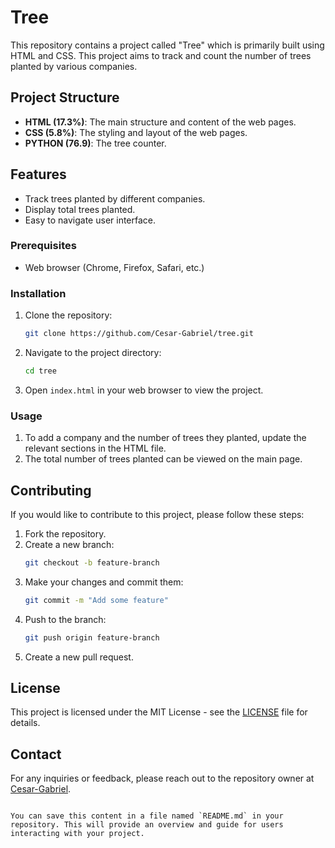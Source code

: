 # Tree

This repository contains a project called "Tree" which is primarily built using HTML and CSS. This project aims to track and count the number of trees planted by various companies.

## Project Structure

- **HTML (17.3%)**: The main structure and content of the web pages.
- **CSS (5.8%)**: The styling and layout of the web pages.
- **PYTHON (76.9)**: The tree counter.

## Features

- Track trees planted by different companies.
- Display total trees planted.
- Easy to navigate user interface.

### Prerequisites

- Web browser (Chrome, Firefox, Safari, etc.)

### Installation

1. Clone the repository:
   ```bash
   git clone https://github.com/Cesar-Gabriel/tree.git

2. Navigate to the project directory:
   ```bash
   cd tree
   ```
3. Open `index.html` in your web browser to view the project.

### Usage

1. To add a company and the number of trees they planted, update the relevant sections in the HTML file.
2. The total number of trees planted can be viewed on the main page.

## Contributing

If you would like to contribute to this project, please follow these steps:

1. Fork the repository.
2. Create a new branch:
   ```bash
   git checkout -b feature-branch
   ```
3. Make your changes and commit them:
   ```bash
   git commit -m "Add some feature"
   ```
4. Push to the branch:
   ```bash
   git push origin feature-branch
   ```
5. Create a new pull request.

## License

This project is licensed under the MIT License - see the [LICENSE](LICENSE) file for details.

## Contact

For any inquiries or feedback, please reach out to the repository owner at [Cesar-Gabriel](https://github.com/Cesar-Gabriel).

```

You can save this content in a file named `README.md` in your repository. This will provide an overview and guide for users interacting with your project.
